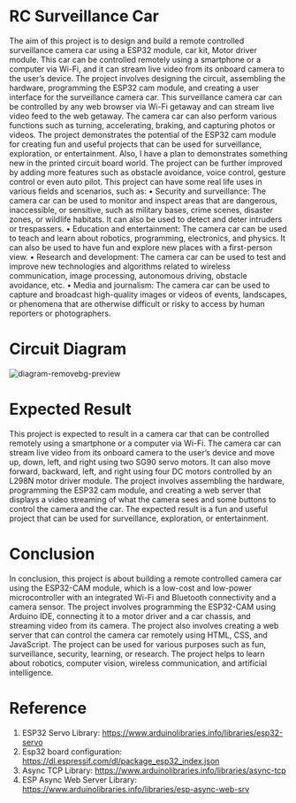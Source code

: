 # RC Surveillance Car
The aim of this project is to design and build a remote controlled surveillance camera car using a ESP32 module, car kit, Motor driver module. This car can be controlled remotely using a smartphone or a computer via Wi-Fi, and it can stream live video from its onboard camera to the user’s device. The project involves designing the circuit, assembling the hardware, programming the ESP32 cam module, and creating a user interface for the surveillance camera car. This surveillance camera car can be controlled by any web browser via Wi-Fi getaway and can stream live video feed to the web getaway. The camera car can also perform various functions such as turning, accelerating, braking, and capturing photos or videos. The project demonstrates the potential of the ESP32 cam module for creating fun and useful projects that can be used for surveillance, exploration, or entertainment. Also, I have a plan to demonstrates something new in the printed circuit board world. The project can be further improved by adding more features such as obstacle avoidance, voice control, gesture control or even auto pilot.
This project can have some real life uses in various fields and scenarios, such as:
•	Security and surveillance: The camera car can be used to monitor and inspect areas that are dangerous, inaccessible, or sensitive, such as military bases, crime scenes, disaster zones, or wildlife habitats. It can also be used to detect and deter intruders or trespassers.
•	Education and entertainment: The camera car can be used to teach and learn about robotics, programming, electronics, and physics. It can also be used to have fun and explore new places with a first-person view.
•	Research and development: The camera car can be used to test and improve new technologies and algorithms related to wireless communication, image processing, autonomous driving, obstacle avoidance, etc.
•	Media and journalism: The camera car can be used to capture and broadcast high-quality images or videos of events, landscapes, or phenomena that are otherwise difficult or risky to access by human reporters or photographers.

# Circuit Diagram
![diagram-removebg-preview](https://github.com/lifaet/RC-Surveillance-Car/assets/74178139/bf6f8eda-91b5-49c6-a79f-df941e091da3)

# Expected Result
This project is expected to result in a camera car that can be controlled remotely using a smartphone or a computer via Wi-Fi. The camera car can stream live video from its onboard camera to the user’s device and move up, down, left, and right using two SG90 servo motors. It can also move forward, backward, left, and right using four DC motors controlled by an L298N motor driver module. The project involves assembling the hardware, programming the ESP32 cam module, and creating a web server that displays a video streaming of what the camera sees and some buttons to control the camera and the car. The expected result is a fun and useful project that can be used for surveillance, exploration, or entertainment.

# Conclusion
In conclusion, this project is about building a remote controlled camera car using the ESP32-CAM module, which is a low-cost and low-power microcontroller with an integrated Wi-Fi and Bluetooth connectivity and a camera sensor. The project involves programming the ESP32-CAM using Arduino IDE, connecting it to a motor driver and a car chassis, and streaming video from its camera. The project also involves creating a web server that can control the camera car remotely using HTML, CSS, and JavaScript. The project can be used for various purposes such as fun, surveillance, security, learning, or research. The project helps to learn about robotics, computer vision, wireless communication, and artificial intelligence.

# Reference
1.	ESP32 Servo Library: https://www.arduinolibraries.info/libraries/esp32-servo
2.	Esp32 board configuration: https://dl.espressif.com/dl/package_esp32_index.json
3.	Async TCP Library: https://www.arduinolibraries.info/libraries/async-tcp
4.	ESP Async Web Server Library: https://www.arduinolibraries.info/libraries/esp-async-web-srv
